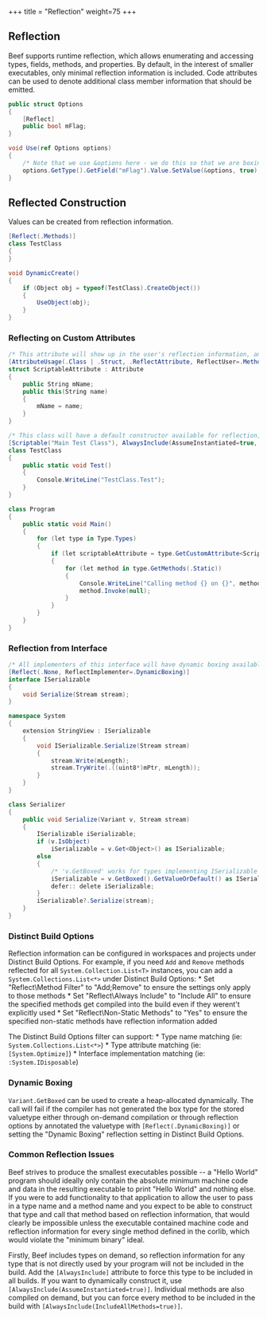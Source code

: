 +++
title = "Reflection"
weight=75
+++

## Reflection
Beef supports runtime reflection, which allows enumerating and accessing types, fields, methods, and properties. By default, in the interest of smaller executables, only minimal reflection information is included. Code attributes can be used to denote additional class member information that should be emitted.

```C#
public struct Options
{
	[Reflect]
    public bool mFlag;
}

void Use(ref Options options)
{
	/* Note that we use &options here - we do this so that we are boxing a pointer to 'options' rather than boxing a copy of 'options' */
	options.GetType().GetField("mFlag").Value.SetValue(&options, true);
}
```

## Reflected Construction

Values can be created from reflection information. 

```C#
[Reflect(.Methods)]
class TestClass
{
}

void DynamicCreate()
{
	if (Object obj = typeof(TestClass).CreateObject())
	{
		UseObject(obj);
	}
}
```

### Reflecting on Custom Attributes
```C#
/* This attribute will show up in the user's reflection information, and users of this attribute will have all their used method's reflection information exported' */
[AttributeUsage(.Class | .Struct, .ReflectAttribute, ReflectUser=.Methods)]
struct ScriptableAttribute : Attribute
{
	public String mName;
	public this(String name)
	{
		mName = name;
	}
}

/* This class will have a default constructor available for reflection, and all methods defined will be included in the build even though they are not directly called */
[Scriptable("Main Test Class"), AlwaysInclude(AssumeInstantiated=true, IncludeAllMethods=true)]
class TestClass
{
	public static void Test()
	{
		Console.WriteLine("TestClass.Test");
	}
}

class Program
{
	public static void Main()
	{
		for (let type in Type.Types)
		{
			if (let scriptableAttribute = type.GetCustomAttribute<ScriptableAttribute>())
			{
				for (let method in type.GetMethods(.Static))
				{
					Console.WriteLine("Calling method {} on {}", method.Name, scriptableAttribute.mName);
					method.Invoke(null);
				}
			}
		}
	}
}
```

### Reflection from Interface
```C#
/* All implementers of this interface will have dynamic boxing available */
[Reflect(.None, ReflectImplementer=.DynamicBoxing)]
interface ISerializable
{
	void Serialize(Stream stream);
}

namespace System
{
	extension StringView : ISerializable
	{
		void ISerializable.Serialize(Stream stream)
		{
			stream.Write(mLength);
			stream.TryWrite(.((uint8*)mPtr, mLength));
		}
	}
}

class Serializer
{
	public void Serialize(Variant v, Stream stream)
	{
		ISerializable iSerializable;
		if (v.IsObject)
			iSerializable = v.Get<Object>() as ISerializable;
		else
		{
			/* 'v.GetBoxed' works for types implementing ISerializable because of the 'ReflectImplementer=.DynamicBoxing' attribute */
			iSerializable = v.GetBoxed().GetValueOrDefault() as ISerializable;
			defer:: delete iSerializable;
		}
		iSerializable?.Serialize(stream);
	}
}
```

### Distinct Build Options

Reflection information can be configured in workspaces and projects under Distinct Build Options. For example, if you need `Add` and `Remove` methods reflected for all `System.Collection.List<T>` instances, you can add a `System.Collections.List<*>` under Distinct Build Options: 
	* Set "Reflect\Method Filter" to "Add;Remove" to ensure the settings only apply to those methods
	* Set "Reflect\Always Include" to "Include All" to ensure the specified methods get compiled into the build even if they werent't explicitly used
	* Set "Reflect\Non-Static Methods" to "Yes" to ensure the specified non-static methods have reflection information added

The Distinct Build Options filter can support:
	* Type name matching (ie: `System.Collections.List<*>`)
	* Type attribute matching (ie: `[System.Optimize]`)
	* Interface implementation matching (ie: `:System.IDisposable`)

### Dynamic Boxing

`Variant.GetBoxed` can be used to create a heap-allocated dynamically. The call will fail if the compiler has not generated the box type for the stored valuetype either through on-demand compilation or through reflection options by annotated the valuetype with `[Reflect(.DynamicBoxing)]` or setting the "Dynamic Boxing" reflection setting in Distinct Build Options.

### Common Reflection Issues

Beef strives to produce the smallest executables possible -- a "Hello World" program should ideally only contain the absolute minimum machine code and data in the resulting executable to print "Hello World" and nothing else. If you were to add functionality to that application to allow the user to pass in a type name and a method name and you expect to be able to construct that type and call that method based on reflection information, that would clearly be impossible unless the executable contained machine code and reflection information for every single method defined in the corlib, which would violate the "minimum binary" ideal.

Firstly, Beef includes types on demand, so reflection information for any type that is not directly used by your program will not be included in the build. Add the `[AlwaysInclude]` attribute to force this type to be included in all builds. If you want to dynamically construct it, use `[AlwaysInclude(AssumeInstantiated=true)]`. Individual methods are also compiled on demand, but you can force every method to be included in the build with `[AlwaysInclude(IncludeAllMethods=true)]`.

